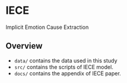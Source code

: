 # IECE
Implicit Emotion Cause Extraction



## Overview

- `data/` contains the data used in this study
- `src/` contains the scripts of  IECE model.
- `docs/` contains the appendix of IECE paper.

